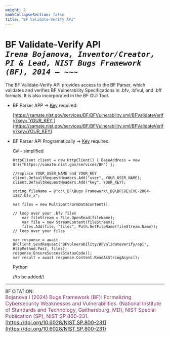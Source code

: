 ```yaml
---
weight: 2
bookCollapseSection: false
title: "BF Validate-Verify API"
---
```


<!-- Google tag (gtag.js) -->
<script async src="https://www.googletagmanager.com/gtag/js?id=G-PJ364XPP9F"></script>
<script>
  window.dataLayer = window.dataLayer || [];
  function gtag(){dataLayer.push(arguments);}
  gtag('js', new Date());

  gtag('config', 'G-PJ364XPP9F');
</script>

# BF Validate-Verify API <br/>_`Irena Bojanova, Inventor/Creator, PI & Lead, NIST Bugs Framework (BF), 2014 – ~~~`_

The BF Validate-Verify API provides access to the BF Parser, which validates and verifies BF Vulnerability Specifications in .bfv, .bfvul, and .bff formats. It is also incorporated in the BF GUI Tool.

- BF Parser APP &rarr; [Key](https://forms.gle/SRZyva5Vn1i4dQQ2A) required:

  [https://samate.nist.gov/services/BF/BFVulnerability.xml/BFValidateVerify?key=`YOUR_KEY`](https://samate.nist.gov/services/BF/BFVulnerability.xml/BFValidateVerify?key=YOUR_KEY)<br/>

- BF Parser API Programatically &rarr; [Key](https://forms.gle/SRZyva5Vn1i4dQQ2A) required: <br/>
        
  C# - simplified
        
      HttpClient client = new HttpClient() { BaseAddress = new Uri("https://samate.nist.gov/services/BF") };

      //replace YOUR_USER_NAME and YOUR_KEY
      client.DefaultRequestHeaders.Add("user", YOUR_USER_NAME);
      client.DefaultRequestHeaders.Add("key", YOUR_KEY);

      string fileName = @"c:\_BF\Bugs Framework\_DB\BFCVE\CVE-2004-1287.bfv_x";

      var files = new MultipartFormDataContent();

      // loop over your .bfv files
          var fileStream = File.OpenRead(fileName);
          var file = new StreamContent(fileStream);
          files.Add(file, "files", Path.GetFileName(fileStream.Name));      
      // loop over your files

      var response = await BFClient.SendRequest("BFVulnerability/BFValidateVerify/api", HttpMethod.Post, files);
      response.EnsureSuccessStatusCode();
      var result = await response.Content.ReadAsStringAsync();

  Python
      
    //to be added//
_________________________________

BF CITATION: <br/>
<l style="font-size: 16px; color: #7D3368"> Bojanova I (2024) Bugs Framework (BF): Formalizing Cybersecurity Weaknesses and Vulnerabilities. (National Institute of Standards and Technology, Gaithersburg, MD), NIST Special Publication (SP), NIST SP 800-231. [https://doi.org/10.6028/NIST.SP.800-231](https://doi.org/10.6028/NIST.SP.800-231)</l>  <br/>
